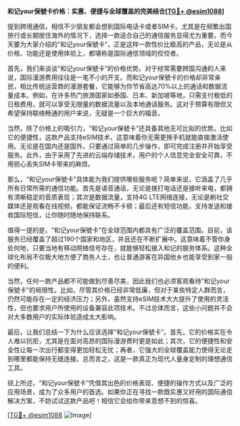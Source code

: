 **和记your保號卡价格：实惠、便捷与全球覆盖的完美结合[[TG💪+ @esim1088](https://t.me/s/esim1088)]**

提到跨境通信，相信不少朋友都会想到国际电话卡或者SIM卡。尤其是在频繁出国旅行或长期居住海外的情况下，选择一款适合自己的通信服务显得尤为重要。而今天要为大家介绍的“和记your保號卡”，正是这样一款性价比极高的产品，无论是从价格、功能还是使用体验上，都堪称是国际通信领域的佼佼者。

首先，我们来谈谈“和记your保號卡”的价格优势。对于经常需要跨国沟通的人来说，国际漫游费用往往是一笔不小的开支。而和记your保號卡的价格却非常亲民，相比传统运营商的漫游套餐，它能够为你节省高达70%以上的通话和数据流量成本。例如，在许多热门旅游国家如泰国、日本、新加坡等地，只需支付极低的日租费用，就可以享受无限量的数据流量以及本地通话服务。这对于预算有限但又希望保持联络畅通的用户来说，无疑是一个巨大的福音。

当然，除了价格上的吸引力，“和记your保號卡”还具备其他无可比拟的优势。比如它的便捷性，这款产品支持eSIM技术，这意味着你无需更换手机就能直接激活使用。无论是在国内还是国外，只要通过简单的几步操作，即可完成注册并开始享受服务。此外，由于采用了先进的云端存储技术，用户的个人信息完全安全可靠，不用担心丢失SIM卡带来的麻烦。

那么，“和记your保號卡”具体能为我们提供哪些服务呢？简单来说，它涵盖了几乎所有日常所需的通信功能。首先是语音通话，无论是拨打电话还是接听来电，都拥有清晰稳定的音质表现；其次是数据流量，支持4G LTE网络连接，无论是刷社交媒体还是观看在线视频，都能保证流畅不卡顿；最后还有短信功能，支持发送和接收国际短信，让你随时随地保持联系。

值得一提的是，“和记your保號卡”在全球范围内都具有广泛的覆盖范围。目前，该服务已经覆盖了超过190个国家和地区，并且还在不断扩展中。这意味着不管你身处何地，只要当地有移动网络信号存在，就能够轻松接入和记的服务体系。这种全球化布局不仅极大地方便了商务人士，也让普通游客在异国他乡也能享受到家一般的便利。

当然，任何一款产品都不可能做到尽善尽美，因此我们也必须客观看待“和记your保號卡”的局限性。比如，尽管其价格已经非常低廉，但对于某些特定人群而言，仍然可能存在一定的经济压力；另外，虽然支持eSIM技术大大提升了使用的灵活性，但也要求用户所使用的设备兼容此项技术。不过总体而言，这些小问题并不会对大多数用户的实际体验造成太大影响。

最后，让我们总结一下为什么应该选择“和记your保號卡”。首先，它的价格实在令人难以抗拒，尤其是在面对高昂的国际漫游费时更是如此；其次，它的便捷性和安全性让每一次出行都变得更加轻松无忧；再者，它强大的全球覆盖能力使得无论走到哪里都能保持无缝连接。总而言之，这是一款真正为现代人量身定制的理想通信工具。

综上所述，“和记your保號卡”凭借其出色的价格表现、便捷的操作方式以及广泛的应用场景，成为了众多用户的首选。如果你正在寻找一款既实惠又好用的国际通信解决方案，不妨试试这款产品吧！相信它会给你带来意想不到的惊喜。

[[TG💪+ @esim1088](https://t.me/s/esim1088) ![Image](https://i.postimg.cc/4NQfJmqS/Snipaste-2025-05-13-00-14-12.png)]